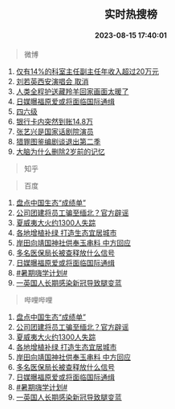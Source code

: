 <div align="center"><h2>实时热搜榜</h2><h4>2023-08-15 17:40:01</h4></div>

> 微博  

1. [仅有14%的科室主任副主任年收入超过20万元](https://s.weibo.com/weibo?q=%23%E4%BB%85%E6%9C%8914%25%E7%9A%84%E7%A7%91%E5%AE%A4%E4%B8%BB%E4%BB%BB%E5%89%AF%E4%B8%BB%E4%BB%BB%E5%B9%B4%E6%94%B6%E5%85%A5%E8%B6%85%E8%BF%8720%E4%B8%87%E5%85%83%23&t=31&band_rank=1&Refer=top)<br />
2. [刘若英西安演唱会 取消](https://s.weibo.com/weibo?q=%E5%88%98%E8%8B%A5%E8%8B%B1%E8%A5%BF%E5%AE%89%E6%BC%94%E5%94%B1%E4%BC%9A%20%E5%8F%96%E6%B6%88&t=31&band_rank=2&Refer=top)<br />
3. [人类全程护送藏羚羊回家画面太暖了](https://s.weibo.com/weibo?q=%23%E4%BA%BA%E7%B1%BB%E5%85%A8%E7%A8%8B%E6%8A%A4%E9%80%81%E8%97%8F%E7%BE%9A%E7%BE%8A%E5%9B%9E%E5%AE%B6%E7%94%BB%E9%9D%A2%E5%A4%AA%E6%9A%96%E4%BA%86%23&t=31&band_rank=3&Refer=top)<br />
4. [日媒曝福原爱或将面临国际通缉](https://s.weibo.com/weibo?q=%23%E6%97%A5%E5%AA%92%E6%9B%9D%E7%A6%8F%E5%8E%9F%E7%88%B1%E6%88%96%E5%B0%86%E9%9D%A2%E4%B8%B4%E5%9B%BD%E9%99%85%E9%80%9A%E7%BC%89%23&t=31&band_rank=4&Refer=top)<br />
5. [四六级](https://s.weibo.com/weibo?q=%E5%9B%9B%E5%85%AD%E7%BA%A7&t=31&band_rank=5&Refer=top)<br />
6. [银行卡内突然到账14.8万](https://s.weibo.com/weibo?q=%23%E9%93%B6%E8%A1%8C%E5%8D%A1%E5%86%85%E7%AA%81%E7%84%B6%E5%88%B0%E8%B4%A614.8%E4%B8%87%23&t=31&band_rank=6&Refer=top)<br />
7. [张艺兴是国家话剧院演员](https://s.weibo.com/weibo?q=%23%E5%BC%A0%E8%89%BA%E5%85%B4%E6%98%AF%E5%9B%BD%E5%AE%B6%E8%AF%9D%E5%89%A7%E9%99%A2%E6%BC%94%E5%91%98%23&t=31&band_rank=7&Refer=top)<br />
8. [猎罪图鉴编剧谈退出第二季](https://s.weibo.com/weibo?q=%23%E7%8C%8E%E7%BD%AA%E5%9B%BE%E9%89%B4%E7%BC%96%E5%89%A7%E8%B0%88%E9%80%80%E5%87%BA%E7%AC%AC%E4%BA%8C%E5%AD%A3%23&t=31&band_rank=8&Refer=top)<br />
9. [大脑为什么删除2岁前的记忆](https://s.weibo.com/weibo?q=%23%E5%A4%A7%E8%84%91%E4%B8%BA%E4%BB%80%E4%B9%88%E5%88%A0%E9%99%A42%E5%B2%81%E5%89%8D%E7%9A%84%E8%AE%B0%E5%BF%86%23&t=31&band_rank=9&Refer=top)<br />

> 知乎  


> 百度  

1. [盘点中国生态“成绩单”](https://www.baidu.com/s?wd=%E7%9B%98%E7%82%B9%E4%B8%AD%E5%9B%BD%E7%94%9F%E6%80%81%E2%80%9C%E6%88%90%E7%BB%A9%E5%8D%95%E2%80%9D&sa=fyb_news&rsv_dl=fyb_news)<br />
2. [公司团建将员工骗至缅北？官方辟谣](https://www.baidu.com/s?wd=%E5%85%AC%E5%8F%B8%E5%9B%A2%E5%BB%BA%E5%B0%86%E5%91%98%E5%B7%A5%E9%AA%97%E8%87%B3%E7%BC%85%E5%8C%97%EF%BC%9F%E5%AE%98%E6%96%B9%E8%BE%9F%E8%B0%A3&sa=fyb_news&rsv_dl=fyb_news)<br />
3. [夏威夷大火约1300人失踪](https://www.baidu.com/s?wd=%E5%A4%8F%E5%A8%81%E5%A4%B7%E5%A4%A7%E7%81%AB%E7%BA%A61300%E4%BA%BA%E5%A4%B1%E8%B8%AA&sa=fyb_news&rsv_dl=fyb_news)<br />
4. [各地增植补绿 打造生态宜居城市](https://www.baidu.com/s?wd=%E5%90%84%E5%9C%B0%E5%A2%9E%E6%A4%8D%E8%A1%A5%E7%BB%BF+%E6%89%93%E9%80%A0%E7%94%9F%E6%80%81%E5%AE%9C%E5%B1%85%E5%9F%8E%E5%B8%82&sa=fyb_news&rsv_dl=fyb_news)<br />
5. [岸田向靖国神社供奉玉串料 中方回应](https://www.baidu.com/s?wd=%E5%B2%B8%E7%94%B0%E5%90%91%E9%9D%96%E5%9B%BD%E7%A5%9E%E7%A4%BE%E4%BE%9B%E5%A5%89%E7%8E%89%E4%B8%B2%E6%96%99+%E4%B8%AD%E6%96%B9%E5%9B%9E%E5%BA%94&sa=fyb_news&rsv_dl=fyb_news)<br />
6. [多名医保局长被查释放什么信号](https://www.baidu.com/s?wd=%E5%A4%9A%E5%90%8D%E5%8C%BB%E4%BF%9D%E5%B1%80%E9%95%BF%E8%A2%AB%E6%9F%A5%E9%87%8A%E6%94%BE%E4%BB%80%E4%B9%88%E4%BF%A1%E5%8F%B7&sa=fyb_news&rsv_dl=fyb_news)<br />
7. [日媒曝福原爱或将面临国际通缉](https://www.baidu.com/s?wd=%E6%97%A5%E5%AA%92%E6%9B%9D%E7%A6%8F%E5%8E%9F%E7%88%B1%E6%88%96%E5%B0%86%E9%9D%A2%E4%B8%B4%E5%9B%BD%E9%99%85%E9%80%9A%E7%BC%89&sa=fyb_news&rsv_dl=fyb_news)<br />
8. [#暑期嗨学计划#](https://www.baidu.com/s?wd=%23%E6%9A%91%E6%9C%9F%E5%97%A8%E5%AD%A6%E8%AE%A1%E5%88%92%23&sa=fyb_news&rsv_dl=fyb_news)<br />
9. [一英国人长期感染新冠导致腿变蓝](https://www.baidu.com/s?wd=%E4%B8%80%E8%8B%B1%E5%9B%BD%E4%BA%BA%E9%95%BF%E6%9C%9F%E6%84%9F%E6%9F%93%E6%96%B0%E5%86%A0%E5%AF%BC%E8%87%B4%E8%85%BF%E5%8F%98%E8%93%9D&sa=fyb_news&rsv_dl=fyb_news)<br />

> 哔哩哔哩  

1. [盘点中国生态“成绩单”](https://www.baidu.com/s?wd=%E7%9B%98%E7%82%B9%E4%B8%AD%E5%9B%BD%E7%94%9F%E6%80%81%E2%80%9C%E6%88%90%E7%BB%A9%E5%8D%95%E2%80%9D&sa=fyb_news&rsv_dl=fyb_news)<br />
2. [公司团建将员工骗至缅北？官方辟谣](https://www.baidu.com/s?wd=%E5%85%AC%E5%8F%B8%E5%9B%A2%E5%BB%BA%E5%B0%86%E5%91%98%E5%B7%A5%E9%AA%97%E8%87%B3%E7%BC%85%E5%8C%97%EF%BC%9F%E5%AE%98%E6%96%B9%E8%BE%9F%E8%B0%A3&sa=fyb_news&rsv_dl=fyb_news)<br />
3. [夏威夷大火约1300人失踪](https://www.baidu.com/s?wd=%E5%A4%8F%E5%A8%81%E5%A4%B7%E5%A4%A7%E7%81%AB%E7%BA%A61300%E4%BA%BA%E5%A4%B1%E8%B8%AA&sa=fyb_news&rsv_dl=fyb_news)<br />
4. [各地增植补绿 打造生态宜居城市](https://www.baidu.com/s?wd=%E5%90%84%E5%9C%B0%E5%A2%9E%E6%A4%8D%E8%A1%A5%E7%BB%BF+%E6%89%93%E9%80%A0%E7%94%9F%E6%80%81%E5%AE%9C%E5%B1%85%E5%9F%8E%E5%B8%82&sa=fyb_news&rsv_dl=fyb_news)<br />
5. [岸田向靖国神社供奉玉串料 中方回应](https://www.baidu.com/s?wd=%E5%B2%B8%E7%94%B0%E5%90%91%E9%9D%96%E5%9B%BD%E7%A5%9E%E7%A4%BE%E4%BE%9B%E5%A5%89%E7%8E%89%E4%B8%B2%E6%96%99+%E4%B8%AD%E6%96%B9%E5%9B%9E%E5%BA%94&sa=fyb_news&rsv_dl=fyb_news)<br />
6. [多名医保局长被查释放什么信号](https://www.baidu.com/s?wd=%E5%A4%9A%E5%90%8D%E5%8C%BB%E4%BF%9D%E5%B1%80%E9%95%BF%E8%A2%AB%E6%9F%A5%E9%87%8A%E6%94%BE%E4%BB%80%E4%B9%88%E4%BF%A1%E5%8F%B7&sa=fyb_news&rsv_dl=fyb_news)<br />
7. [日媒曝福原爱或将面临国际通缉](https://www.baidu.com/s?wd=%E6%97%A5%E5%AA%92%E6%9B%9D%E7%A6%8F%E5%8E%9F%E7%88%B1%E6%88%96%E5%B0%86%E9%9D%A2%E4%B8%B4%E5%9B%BD%E9%99%85%E9%80%9A%E7%BC%89&sa=fyb_news&rsv_dl=fyb_news)<br />
8. [#暑期嗨学计划#](https://www.baidu.com/s?wd=%23%E6%9A%91%E6%9C%9F%E5%97%A8%E5%AD%A6%E8%AE%A1%E5%88%92%23&sa=fyb_news&rsv_dl=fyb_news)<br />
9. [一英国人长期感染新冠导致腿变蓝](https://www.baidu.com/s?wd=%E4%B8%80%E8%8B%B1%E5%9B%BD%E4%BA%BA%E9%95%BF%E6%9C%9F%E6%84%9F%E6%9F%93%E6%96%B0%E5%86%A0%E5%AF%BC%E8%87%B4%E8%85%BF%E5%8F%98%E8%93%9D&sa=fyb_news&rsv_dl=fyb_news)<br />
